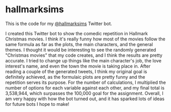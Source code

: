 # hallmarksims
This is the code for my [@hallmarksims](https://twitter.com/hallmarksims) Twitter bot.

I created this Twitter bot to show the comedic repetition in Hallmark Christmas movies. I think it's really funny how most of the movies follow the same formula as far as the plots, the main characters, and the general themes. I thought it would be interesting to see the randomly generated "Christmas movies" that my code creates, and I think the results are pretty accurate. I tried to change up things like the main character's job, the love interest's name, and even the town the movie is taking place in. After reading a couple of the generated tweets, I think my original goal is definitely achieved, as the formulaic plots are pretty funny and the repetition serves its purpose. 
For the number of calculations, I multiplied the number of options for each variable against each other, and my final total is 3,538,944, which surpasses the 100,000 goal for the assignment. Overall, I am very happy with how the bot turned out, and it has sparked lots of ideas for future bots I hope to make!
